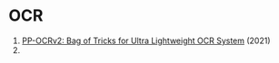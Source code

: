 # OCR
1. [PP-OCRv2: Bag of Tricks for Ultra Lightweight OCR System](https://arxiv.org/abs/2109.03144) (2021)
2. 
